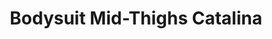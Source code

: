 ---
layout: product
title: Bodysuit Mid-Thighs Catalina
price: '38.00'
product_image: /neopower-net/3006-front.png
product_image_hover: /neopower-net/3006-side.png
categories: 
  - The Upgraders
  - Tummy & Waist
  - Back Support
  - Rear & Hips
  - Thighs & Legs
  - Full Body
  - Daily Use
  - Post Surgical
  - Postpartum
  - Body Shapers
---